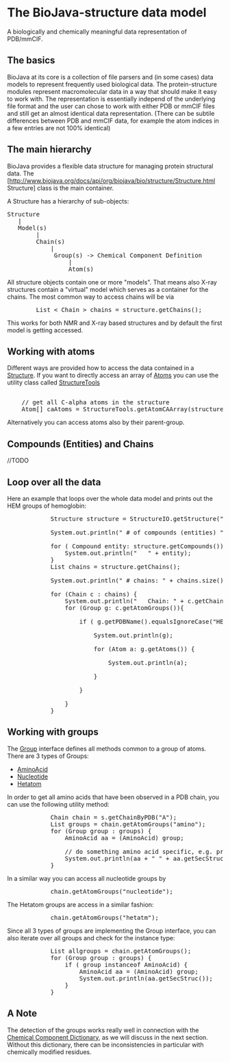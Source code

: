 # The BioJava-structure data model

A biologically and chemically meaningful data representation of PDB/mmCIF.

## The basics   

BioJava at its core is a collection of file parsers and (in some cases) data models to represent frequently used biological data.  The protein-structure modules represent macromolecular data in a way that should make it easy to work with. The representation is essentially independ of the underlying file format and the user can chose to work with either PDB or mmCIF files and still get an almost identical data representation. (There can be subtile differences between PDB and mmCIF data, for example the atom indices in a few entries are not 100% identical)

## The main hierarchy

BioJava provides a flexible data structure for managing protein structural data. The 
[http://www.biojava.org/docs/api/org/biojava/bio/structure/Structure.html Structure] class is the main container. 

A Structure has a hierarchy of sub-objects:

<pre>
Structure
   |
   Model(s)
        |
        Chain(s)
            |
             Group(s) -> Chemical Component Definition
                 |
                 Atom(s)
</pre>

All structure objects contain one or more "models". That means also X-ray structures contain a "virtual" model which serves as a container for the chains. The most common way to access chains will be via

<pre>
        List < Chain > chains = structure.getChains();
</pre>

This works for both NMR and X-ray based structures and by default the first model is getting accessed.


## Working with atoms

Different ways are provided how to access the data contained in a [Structure](http://www.biojava.org/docs/api/org/biojava/bio/structure/Structure.html).
If you want to directly access an array of [Atoms](http://www.biojava.org/docs/api/org/biojava/bio/structure/Atom.html) you can use the utility class called [StructureTools](http://www.biojava.org/docs/api/org/biojava/bio/structure/StructureTools.html)

<pre>

    // get all C-alpha atoms in the structure
    Atom[] caAtoms = StructureTools.getAtomCAArray(structure);
</pre>

Alternatively you can access atoms also by their parent-group.

## Compounds (Entities) and Chains

//TODO

## Loop over all the data

Here an example that loops over the whole data model and prints out the HEM groups of hemoglobin:

<pre>
			Structure structure = StructureIO.getStructure("4hhb");			

			System.out.println(" # of compounds (entities) " + structure.getCompounds().size());

			for ( Compound entity: structure.getCompounds()) {
				System.out.println("   " + entity);
			}
			List<Chain> chains = structure.getChains();

			System.out.println(" # chains: " + chains.size());

			for (Chain c : chains) {
				System.out.println("   Chain: " + c.getChainID());
				for (Group g: c.getAtomGroups()){

					if ( g.getPDBName().equalsIgnoreCase("HEM")) {

						System.out.println(g);

						for (Atom a: g.getAtoms()) {

							System.out.println(a);

						}

					}

				}
			}
</pre>


## Working with groups

The [Group](http://www.biojava.org/docs/api/org/biojava/bio/structure/Group.html) interface defines all methods common to a group of atoms. There are 3 types of Groups:

* [AminoAcid](http://www.biojava.org/docs/api/org/biojava/bio/structure/AminoAcid.html)
* [Nucleotide](http://www.biojava.org/docs/api/org/biojava/bio/structure/NucleotideImpl.html) 
* [Hetatom](http://www.biojava.org/docs/api/org/biojava/bio/structure/HetatomImpl.html) 

In order to get all amino acids that have been observed in a PDB chain, you can use the following utility method:

<pre>
            Chain chain = s.getChainByPDB("A");
            List<Group> groups = chain.getAtomGroups("amino");
            for (Group group : groups) {
                AminoAcid aa = (AminoAcid) group;

                // do something amino acid specific, e.g. print the secondary structure assignment
                System.out.println(aa + " " + aa.getSecStruc());
            }
</pre>


In a similar way you can access all nucleotide groups by
<pre>
            chain.getAtomGroups("nucleotide");
</pre>

The Hetatom groups are access in a similar fashion:
<pre>
            chain.getAtomGroups("hetatm");
</pre>


Since all 3 types of groups are implementing the Group interface, you can also iterate over all groups and check for the instance type:

<pre>
            List<Group> allgroups = chain.getAtomGroups();
            for (Group group : groups) {
                if ( group instanceof AminoAcid) {
                    AminoAcid aa = (AminoAcid) group;
                    System.out.println(aa.getSecStruc());
                }
            }
</pre>

## A Note

The detection of the groups works really well in connection with the [Chemical Component Dictionary](checmcomp.md), as we will discuss in the next section. Without this dictionary, there can be inconsistencies in particular with chemically modified residues.







